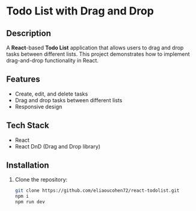 # Todo List with Drag and Drop

## Description
A **React**-based **Todo List** application that allows users to drag and drop tasks between different lists. This project demonstrates how to implement drag-and-drop functionality in React.

## Features
- Create, edit, and delete tasks
- Drag and drop tasks between different lists
- Responsive design

## Tech Stack
- React
- React DnD (Drag and Drop library)

## Installation
1. Clone the repository:
   ```bash
   git clone https://github.com/eliaoucohen72/react-todolist.git
   npm i
   npm run dev
